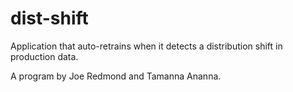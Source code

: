 # dist-shift
Application that auto-retrains when it detects a distribution shift in production data.


A program by Joe Redmond and Tamanna Ananna.
